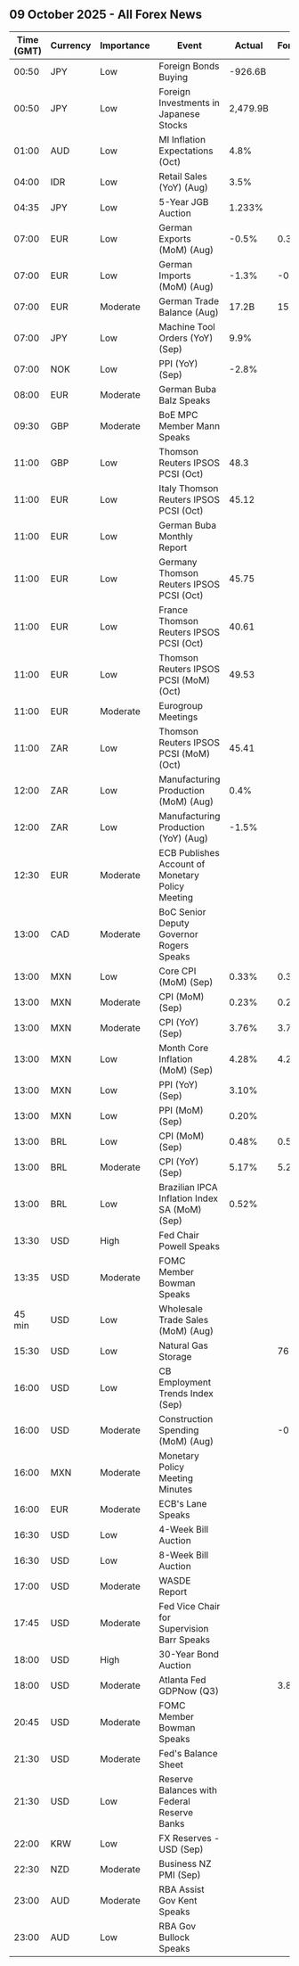 ## 09 October 2025 - All Forex News

| Time (GMT) | Currency | Importance | Event | Actual | Forecast | Previous |
|------|----------|------------|-------|--------|----------|----------|
| 00:50 | JPY | Low | Foreign Bonds Buying | -926.6B |  | -158.7B |
| 00:50 | JPY | Low | Foreign Investments in Japanese Stocks | 2,479.9B |  | -961.8B |
| 01:00 | AUD | Low | MI Inflation Expectations (Oct) | 4.8% |  | 4.7% |
| 04:00 | IDR | Low | Retail Sales (YoY) (Aug) | 3.5% |  | 4.7% |
| 04:35 | JPY | Low | 5-Year JGB Auction | 1.233% |  | 1.119% |
| 07:00 | EUR | Low | German Exports (MoM) (Aug) | -0.5% | 0.3% | -0.6% |
| 07:00 | EUR | Low | German Imports (MoM) (Aug) | -1.3% | -0.5% | -0.1% |
| 07:00 | EUR | Moderate | German Trade Balance (Aug) | 17.2B | 15.1B | 14.7B |
| 07:00 | JPY | Low | Machine Tool Orders (YoY) (Sep) | 9.9% |  | 8.5% |
| 07:00 | NOK | Low | PPI (YoY) (Sep) | -2.8% |  | -3.0% |
| 08:00 | EUR | Moderate | German Buba Balz Speaks |  |  |  |
| 09:30 | GBP | Moderate | BoE MPC Member Mann Speaks |  |  |  |
| 11:00 | GBP | Low | Thomson Reuters IPSOS PCSI (Oct) | 48.3 |  | 49.9 |
| 11:00 | EUR | Low | Italy Thomson Reuters IPSOS PCSI (Oct) | 45.12 |  | 47.13 |
| 11:00 | EUR | Low | German Buba Monthly Report |  |  |  |
| 11:00 | EUR | Low | Germany Thomson Reuters IPSOS PCSI (Oct) | 45.75 |  | 47.00 |
| 11:00 | EUR | Low | France Thomson Reuters IPSOS PCSI (Oct) | 40.61 |  | 39.89 |
| 11:00 | EUR | Low | Thomson Reuters IPSOS PCSI (MoM) (Oct) | 49.53 |  | 48.97 |
| 11:00 | EUR | Moderate | Eurogroup Meetings |  |  |  |
| 11:00 | ZAR | Low | Thomson Reuters IPSOS PCSI (MoM) (Oct) | 45.41 |  | 47.10 |
| 12:00 | ZAR | Low | Manufacturing Production (MoM) (Aug) | 0.4% |  | -0.8% |
| 12:00 | ZAR | Low | Manufacturing Production (YoY) (Aug) | -1.5% |  | -1.3% |
| 12:30 | EUR | Moderate | ECB Publishes Account of Monetary Policy Meeting |  |  |  |
| 13:00 | CAD | Moderate | BoC Senior Deputy Governor Rogers Speaks |  |  |  |
| 13:00 | MXN | Low | Core CPI (MoM) (Sep) | 0.33% | 0.32% | 0.22% |
| 13:00 | MXN | Moderate | CPI (MoM) (Sep) | 0.23% | 0.27% | 0.06% |
| 13:00 | MXN | Moderate | CPI (YoY) (Sep) | 3.76% | 3.79% | 3.57% |
| 13:00 | MXN | Low | Month Core Inflation (MoM) (Sep) | 4.28% | 4.28% | 4.23% |
| 13:00 | MXN | Low | PPI (YoY) (Sep) | 3.10% |  | 3.30% |
| 13:00 | MXN | Low | PPI (MoM) (Sep) | 0.20% |  | -0.40% |
| 13:00 | BRL | Low | CPI (MoM) (Sep) | 0.48% | 0.52% | -0.11% |
| 13:00 | BRL | Moderate | CPI (YoY) (Sep) | 5.17% | 5.22% | 5.13% |
| 13:00 | BRL | Low | Brazilian IPCA Inflation Index SA (MoM) (Sep) | 0.52% |  | -0.04% |
| 13:30 | USD | High | Fed Chair Powell Speaks |  |  |  |
| 13:35 | USD | Moderate | FOMC Member Bowman Speaks |  |  |  |
| 45 min | USD | Low | Wholesale Trade Sales (MoM) (Aug) |  |  | 1.4% |
| 15:30 | USD | Low | Natural Gas Storage |  | 76B | 53B |
| 16:00 | USD | Low | CB Employment Trends Index (Sep) |  |  | 106.41 |
| 16:00 | USD | Moderate | Construction Spending (MoM) (Aug) |  | -0.1% | -0.1% |
| 16:00 | MXN | Moderate | Monetary Policy Meeting Minutes |  |  |  |
| 16:00 | EUR | Moderate | ECB's Lane Speaks |  |  |  |
| 16:30 | USD | Low | 4-Week Bill Auction |  |  | 4.060% |
| 16:30 | USD | Low | 8-Week Bill Auction |  |  | 3.960% |
| 17:00 | USD | Moderate | WASDE Report |  |  |  |
| 17:45 | USD | Moderate | Fed Vice Chair for Supervision Barr Speaks |  |  |  |
| 18:00 | USD | High | 30-Year Bond Auction |  |  | 4.651% |
| 18:00 | USD | Moderate | Atlanta Fed GDPNow (Q3) |  | 3.8% | 3.8% |
| 20:45 | USD | Moderate | FOMC Member Bowman Speaks |  |  |  |
| 21:30 | USD | Moderate | Fed's Balance Sheet |  |  | 6,587B |
| 21:30 | USD | Low | Reserve Balances with Federal Reserve Banks |  |  | 2.980T |
| 22:00 | KRW | Low | FX Reserves - USD (Sep) |  |  | 416.29B |
| 22:30 | NZD | Moderate | Business NZ PMI (Sep) |  |  | 49.9 |
| 23:00 | AUD | Moderate | RBA Assist Gov Kent Speaks |  |  |  |
| 23:00 | AUD | Low | RBA Gov Bullock Speaks |  |  |  |
